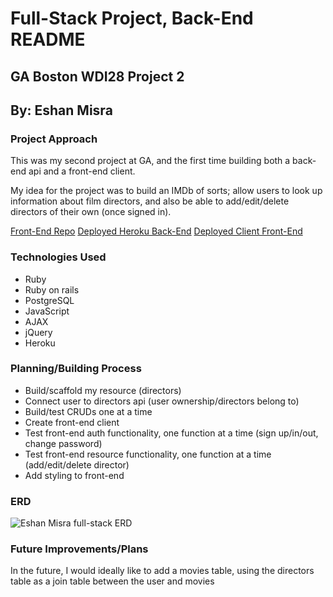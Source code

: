# Full-Stack Project, Back-End README
## GA Boston WDI28 Project 2
## By: Eshan Misra

### Project Approach

This was my second project at GA, and the first time building both a back-end api and a front-end client.

My idea for the project was to build an IMDb of sorts; allow users to look up information about film directors, and also be able to add/edit/delete directors of their own (once signed in).

[Front-End Repo](https://github.com/ecmisra/full-stack-front-end-client)
[Deployed Heroku Back-End](https://directors-back-end.herokuapp.com/)
[Deployed Client Front-End](https://ecmisra.github.io/full-stack-front-end-client/)


### Technologies Used

* Ruby
* Ruby on rails
* PostgreSQL
* JavaScript
* AJAX
* jQuery
* Heroku


### Planning/Building Process

* Build/scaffold my resource (directors)
* Connect user to directors api (user ownership/directors belong to)
* Build/test CRUDs one at a time
* Create front-end client
* Test front-end auth functionality, one function at a time (sign up/in/out, change password)
* Test front-end resource functionality, one function at a time (add/edit/delete director)
* Add styling to front-end


### ERD

![Eshan Misra full-stack ERD](https://i.imgur.com/RE7bw8P.jpg)


### Future Improvements/Plans

In the future, I would ideally like to add a movies table, using the directors table as a join table between the user and movies
